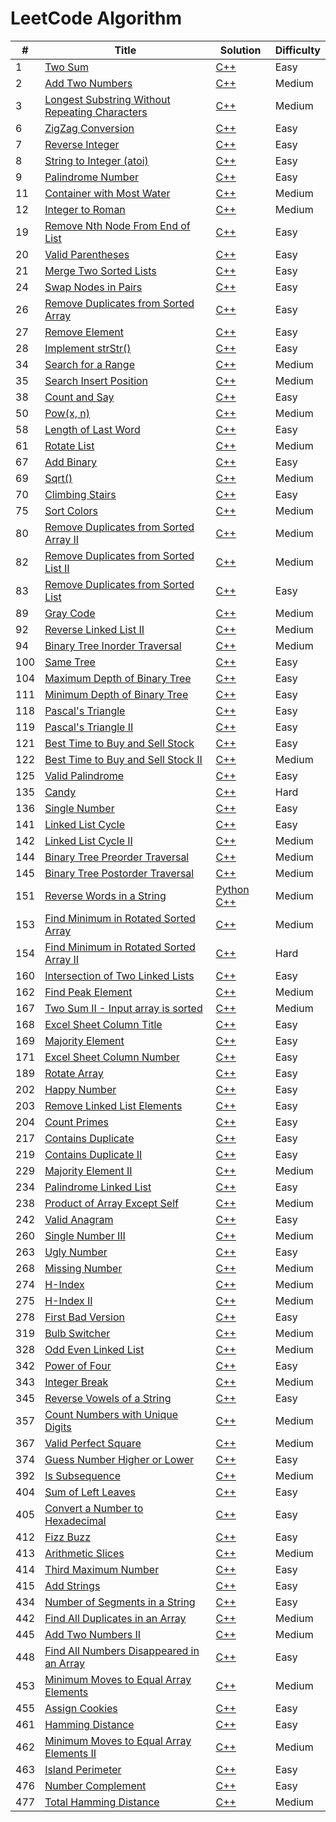 LeetCode Algorithm 
======================
| # | Title | Solution | Difficulty |
|---| ----- | -------- | ---------- |
|1|[Two Sum](https://leetcode.com/problems/two-sum/)|[C++](./twoSum/two_sum.cc)|Easy|
|2|[Add Two Numbers](https://leetcode.com/problems/add-two-numbers/)|[C++](./addTwoNumbers/add_two_numbers.cc)|Medium|
|3|[Longest Substring Without Repeating Characters](https://leetcode.com/problems/longest-substring-without-repeating-characters/)|[C++](./longestSubstringWithoutRepeatingCharacters/longest_substring_without_repeating_characters.cc)|Medium|
|6|[ZigZag Conversion](https://leetcode.com/problems/zigzag-conversion/)|[C++](./zigzagConversion/zigzag_conversion.cc)|Easy|
|7|[Reverse Integer](https://leetcode.com/problems/reverse-integer/)|[C++](./reverseInteger/reverse_integer.cc)|Easy|
|8|[String to Integer (atoi)](https://leetcode.com/problems/string-to-integer-atoi/)|[C++](./stringtoIntegeratoi/string-to-integer-atoi.cc)|Easy|
|9|[Palindrome Number](https://leetcode.com/problems/palindrome-number/)|[C++](./palindromeNumber/palindrome_number.cc)|Easy|
|11|[Container with Most Water](https://leetcode.com/problems/container-with-most-water/)|[C++](./containerWithMostWater/container_with_most_water.cc)|Medium|
|12|[Integer to Roman](https://leetcode.com/problems/integer-to-roman/)|[C++](./integertoRoman/integer_to_roman.cc)|Medium|
|19|[Remove Nth Node From End of List](https://leetcode.com/problems/remove-nth-node-from-end-of-list/)|[C++](./removeNthNodeFromEndofList/remove_nth_node_from_end_of_list.cc)|Easy|
|20|[Valid Parentheses](https://leetcode.com/problems/valid-parentheses/)|[C++](./validParentheses/valid_parentheses.cc)|Easy|
|21|[Merge Two Sorted Lists](https://leetcode.com/problems/merge-two-sorted-lists/)|[C++](./mergeTwoSortedLists/merge_two_sorted_lists.cc)|Easy|
|24|[Swap Nodes in Pairs](https://leetcode.com/problems/swap-nodes-in-pairs/)|[C++](./swapNodesinPairs/swap_nodes_in_pairs.cc)|Easy|
|26|[Remove Duplicates from Sorted Array](https://leetcode.com/problems/remove-duplicates-from-sorted-array/)|[C++](./removeDuplicatesfromSortedArray/remove_duplicates_from_sorted_array.cc)|Easy|
|27|[Remove Element](https://leetcode.com/problems/remove-element/)|[C++](./removeElement/remove_element.cc)|Easy|
|28|[Implement strStr()](https://leetcode.com/problems/implement-strstr/)|[C++](./implementStrStr/implement_strstr.cc)|Easy|
|34|[Search for a Range](https://leetcode.com/problems/search-for-a-range/)|[C++](./searchForARange/search_for_a_range.cc)|Medium|
|35|[Search Insert Position](https://leetcode.com/problems/search-insert-position/)|[C++](./searchInsertPosition/search_insert_position.cc)|Medium|
|38|[Count and Say](https://leetcode.com/problems/count-and-say/)|[C++](./countandSay/count_and_Say.cc)|Easy|
|50|[Pow(x, n)](https://leetcode.com/problems/powx-n/)|[C++](./powxN/powx_n.cc)|Medium|
|58|[Length of Last Word](https://leetcode.com/problems/length-of-last-word/)|[C++](lengthofLastWord/length_of_last_word.cc)|Easy|
|61|[Rotate List](https://leetcode.com/problems/rotate-list/)|[C++](./rotateList/rotate_list.cc)|Medium|
|67|[Add Binary](https://leetcode.com/problems/add-binary/)|[C++](./addBinary/add_binary.cc)|Easy|
|69|[Sqrt()](https://leetcode.com/problems/sqrtx/)|[C++](./sqrtX/sqrt_x.cc)|Medium|
|70|[Climbing Stairs](https://leetcode.com/problems/climbing-stairs/)|[C++](./climbingStairs/climbing_stairs.cc)|Easy|
|75|[Sort Colors](https://leetcode.com/problems/sort-colors/)|[C++](./sortColors/sort_colors.cc)|Medium|
|80|[Remove Duplicates from Sorted Array II](https://leetcode.com/problems/remove-duplicates-from-sorted-array-ii/)|[C++](./removeDuplicatesfromSortedArrayII/remove_duplicates_from_sorted_array_ii.cc)|Medium|
|82|[Remove Duplicates from Sorted List II](https://leetcode.com/problems/remove-duplicates-from-sorted-list-ii/)|[C++](./removeDuplicatesfromSortedListII/remove_duplicates_from_sorted_list_ii.cc)|Medium|
|83|[Remove Duplicates from Sorted List](https://leetcode.com/problems/remove-duplicates-from-sorted-list/)|[C++](./removeDuplicatesfromSortedList/remove_duplicates_from_sorted_list.cc)|Easy|
|89|[Gray Code](https://leetcode.com/problems/gray-code/)|[C++](./grayCode/gray_code.cc)|Medium|
|92|[Reverse Linked List II](https://leetcode.com/problems/reverse-linked-list-ii/)|[C++](./reverseLinkedListII/reverse_linked_list_ii.cc)|Medium|
|94|[Binary Tree Inorder Traversal](https://leetcode.com/problems/binary-tree-inorder-traversal/)|[C++](./binaryTreeInorderTraversal/binary_tree_inorder_traversal.cc)|Medium|
|100|[Same Tree](https://leetcode.com/problems/same-tree/)|[C++](./sameTree/same_tree.cc)|Easy|
|104|[Maximum Depth of Binary Tree](https://leetcode.com/problems/maximum-depth-of-binary-tree/)|[C++](./maximumDepthOfBinaryTree/maximum_depth_of_binary_tree.cc)|Easy|
|111|[Minimum Depth of Binary Tree](https://leetcode.com/problems/minimum-depth-of-binary-tree/)|[C++](./minimumDepthofBinaryTree/minimum_depth_of_binary_tree.cc)|Easy|
|118|[Pascal's Triangle](https://leetcode.com/problems/pascals-triangle/)|[C++](./pascalsTriangle/pascals_triangle.cc)|Easy|
|119|[Pascal's Triangle II](https://leetcode.com/problems/pascals-triangle-ii/)|[C++](./pascalsTriangleII/pascals_triangle_ii.cc)|Easy|
|121|[Best Time to Buy and Sell Stock](https://leetcode.com/problems/best-time-to-buy-and-sell-stock/)|[C++](./bestTimetoBuyandSellStock/best_time_to_buy_and_sell_stock.cc)|Easy|
|122|[Best Time to Buy and Sell Stock II](https://leetcode.com/problems/best-time-to-buy-and-sell-stock-ii/)|[C++](bestfTimetoBuyandSellStockII/best_time_to_buy_and_sell_stock_ii.cc)|Medium|
|125|[Valid Palindrome](https://leetcode.com/problems/valid-palindrome/)|[C++](./validPalindrome/valid_palindrome.cc)|Easy|
|135|[Candy](https://leetcode.com/problems/candy/)|[C++](./candy/candy.cc)|Hard|
|136|[Single Number](https://leetcode.com/problems/single-number/)|[C++](./singleNumber/single_number.cc)|Easy|
|141|[Linked List Cycle](https://leetcode.com/problems/linked-list-cycle/)|[C++](./linkedListCycle/linked_list_cycle.cc)|Easy|
|142|[Linked List Cycle II](https://leetcode.com/problems/linked-list-cycle-ii/)|[C++](./linkedListCycleII/linked_list_cycle_ii.cc)|Medium|
|144|[Binary Tree Preorder Traversal](https://leetcode.com/problems/binary-tree-preorder-traversal/)|[C++](./binaryTreePreorderTraversal/binary_tree_preorder_traversal.cc)|Medium|
|145|[Binary Tree Postorder Traversal](https://leetcode.com/problems/binary-tree-postorder-traversal/)|[C++](binaryTreePostorderTraversal/binary_tree_postorder_traversal.cc)|Medium|
|151|[Reverse Words in a String](https://leetcode.com/problems/reverse-words-in-a-string/)|[Python](./reverseWordsinaString/reverse_words_in_a_string.py) [C++](./reverseWordsinaString/reverse_words_in_a_string.cc)|Medium|
|153|[Find Minimum in Rotated Sorted Array](https://leetcode.com/problems/find-minimum-in-rotated-sorted-array/)|[C++](./findMinimuminRotatedSortedArray/find_minimum_in_rotated_sorted_array.cc)|Medium|
|154|[Find Minimum in Rotated Sorted Array II](https://leetcode.com/problems/find-minimum-in-rotated-sorted-array-ii/)|[C++](./findMinimuminRotatedSortedArrayII/find_minimum_in_rotated_sorted_array_ii.cc)|Hard|
|160|[Intersection of Two Linked Lists](https://leetcode.com/problems/intersection-of-two-linked-lists/)|[C++](./intersectionofTwoLinkedLists/intersection_of_two_linked_lists.cc)|Easy|
|162|[Find Peak Element](https://leetcode.com/problems/find-peak-element/)|[C++](./findPeakElement/find_peak_element.cc)|Medium|
|167|[Two Sum II - Input array is sorted](https://leetcode.com/problems/two-sum-ii-input-array-is-sorted/)|[C++](./twoSumII/two_sum_ii.cc)|Medium|
|168|[Excel Sheet Column Title](https://leetcode.com/problems/excel-sheet-column-title/)|[C++](./excelSheetColumnTitle/excel_sheet_column_title.cc)|Easy|
|169|[Majority Element](https://leetcode.com/problems/majority-element/)|[C++](./majorityElement/majority_element.cc)|Easy|
|171|[Excel Sheet Column Number](https://oj.leetcode.com/problems/excel-sheet-column-number/)|[C++](./excelSheetColumnNumber/excel_sheet_column_number.cc)|Easy|
|189|[Rotate Array](https://leetcode.com/problems/rotate-array/)|[C++](./rotateArray/rotate_array.cc)|Easy|
|202|[Happy Number](https://leetcode.com/problems/happy-number/)|[C++](./happyNumber/happy_number.cc)|Easy|
|203|[Remove Linked List Elements](https://leetcode.com/problems/remove-linked-list-elements/)|[C++](./removeLinkedListElements/remove_linked_list_elements.cc)|Easy|
|204|[Count Primes](https://leetcode.com/problems/count-primes/)|[C++](./countPrimes/count_primes.cc)|Easy|
|217|[Contains Duplicate](https://leetcode.com/problems/contains-duplicate/)|[C++](./containsDuplicate/contains_duplicate.cc)|Easy|
|219|[Contains Duplicate II](https://leetcode.com/problems/contains-duplicate-ii/)|[C++](./containsDuplicateII/contains_duplicate_ii.cc)|Easy|
|229|[Majority Element II](https://leetcode.com/problems/majority-element-ii/)|[C++](./majorityElementII/majority_element_ii.cc)|Medium|
|234|[Palindrome Linked List](https://leetcode.com/problems/palindrome-linked-list/)|[C++](palindromeLinkedList/palindrome_linked_list.cc)|Easy|
|238|[Product of Array Except Self](https://leetcode.com/problems/product-of-array-except-self/)|[C++](./productofArrayExceptSelf/product_of_array_except_self.cc)|Medium|
|242|[Valid Anagram](https://leetcode.com/problems/valid-anagram/)|[C++](./validAnagram/valid_anagram.cc)|Easy|
|260|[Single Number III](https://leetcode.com/problems/single-number-iii/)|[C++](./singleNumberIII/single_number_iii.cc)|Medium|
|263|[Ugly Number](https://leetcode.com/problems/ugly-number/)|[C++](./uglyNumber/ugly_number.cc)|Easy|
|268|[Missing Number](https://leetcode.com/problems/missing-number/)|[C++](./missingNumber/missing_number.cc)|Medium|
|274|[H-Index](https://leetcode.com/problems/h-index/)|[C++](./hIndex/h_index.cc)|Medium|
|275|[H-Index II](https://leetcode.com/problems/h-index-ii/)|[C++](./hIndexII/h_index_ii.cc)|Medium|
|278|[First Bad Version](https://leetcode.com/problems/first-bad-version/)|[C++](./firstBadVersion/first_bad_version.cc)|Easy|
|319|[Bulb Switcher](https://leetcode.com/problems/bulb-switcher/)|[C++](./bulbSwitcher/bulb_switcher.cc)|Medium|
|328|[Odd Even Linked List](https://leetcode.com/problems/odd-even-linked-list/)|[C++](./oddEvenLinkedList/odd_even_linked_list.cc)|Medium|
|342|[Power of Four](https://leetcode.com/problems/power-of-four/)|[C++](./powerOfFour/power_of_four.cc)|Easy|
|343|[Integer Break](https://leetcode.com/problems/integer-break/)|[C++](./integerBreak/integer_break.cc)|Medium|
|345|[Reverse Vowels of a String](https://leetcode.com/problems/reverse-vowels-of-a-string/)|[C++](./reverseVowelsofaString/reverse_vowels_of_a_string.cc)|Easy|
|357|[Count Numbers with Unique Digits](https://leetcode.com/problems/count-numbers-with-unique-digits/)|[C++](./countNumberswithUniqueDigits/count_numbers_with_unique_digits.cc)|Medium|
|367|[Valid Perfect Square](https://leetcode.com/problems/valid-perfect-square/)|[C++](./validPerfectSquare/valid_perfect_square.cc)|Medium|
|374|[Guess Number Higher or Lower](https://leetcode.com/problems/guess-number-higher-or-lower/)|[C++](./guessNumberHigherorLower/guess_number_higher_or_lower.cc)|Easy|
|392|[Is Subsequence](https://leetcode.com/problems/is-subsequence/)|[C++](./isSubsequence/is_subsequence.cc)|Medium|
|404|[Sum of Left Leaves](https://leetcode.com/problems/sum-of-left-leaves/)|[C++](./sumofLeftLeaves/sum_of_left_leaves.cc)|Easy|
|405|[Convert a Number to Hexadecimal](https://leetcode.com/problems/convert-a-number-to-hexadecimal/)|[C++](./convertaNumbertoHexadecimal/convert_a_number_to_hexadecimal.cc)|Easy|
|412|[Fizz Buzz](https://leetcode.com/problems/fizz-buzz/)|[C++](./fizzBuzz/fizz_buzz.cc)|Easy|
|413|[Arithmetic Slices](https://leetcode.com/problems/arithmetic-slices/)|[C++](./arithmeticSlices/arithmetic_slices.cc)|Medium|
|414|[Third Maximum Number](https://leetcode.com/problems/third-maximum-number/)|[C++](./thirdMaximumNumber/third_maximum_number.cc)|Easy|
|415|[Add Strings](https://leetcode.com/problems/add-strings/)|[C++](./addStrings/add_strings.cc)|Easy|
|434|[Number of Segments in a String](https://leetcode.com/problems/number-of-segments-in-a-string/)|[C++](./numberofSegmentsinaString/number_of_segments_in_a_string.cc)|Easy|
|442|[Find All Duplicates in an Array](https://leetcode.com/problems/find-all-duplicates-in-an-array/)|[C++](./findAllDuplicatesinanArray/find_all_duplicates_in_an_array.cc)|Medium|
|445|[Add Two Numbers II](https://leetcode.com/problems/add-two-numbers-ii/)|[C++](./addTwoNumbersII/add_two_numbers_ii.cc)|Medium|
|448|[Find All Numbers Disappeared in an Array](https://leetcode.com/problems/find-all-numbers-disappeared-in-an-array/)|[C++](./findAllNumbersDisappearedinanArray/find_all_numbers_disappeared_in_an_array.cc)|Easy|
|453|[Minimum Moves to Equal Array Elements](https://leetcode.com/problems/minimum-moves-to-equal-array-elements/)|[C++](./minimumMovestoEqualArrayElements/minimum_moves_to_equal_array_elements.cc)|Medium|
|455|[Assign Cookies](https://leetcode.com/problems/assign-cookies/)|[C++](./assignCookies/assign_cookies.cc)|Easy|
|461|[Hamming Distance](https://leetcode.com/problems/hamming-distance/)|[C++](./hammingDistance/hamming_distance.cc)|Easy|
|462|[Minimum Moves to Equal Array Elements II](https://leetcode.com/problems/minimum-moves-to-equal-array-elements-ii/)|[C++](./minimumMovestoEqualArrayElementsII/minimum_moves_to_equal_array_elements_ii.cc)|Medium|
|463|[Island Perimeter](https://leetcode.com/problems/island-perimeter/)|[C++](./islandPerimeter/island_perimeter.cc)|Easy|
|476|[Number Complement](https://leetcode.com/problems/number-complement/)|[C++](./numberComplement/number_complement.cc)|Easy|
|477|[Total Hamming Distance](https://leetcode.com/problems/total-hamming-distance/)|[C++](./totalHammingDistance/total_hamming_distance.cc)|Medium|
